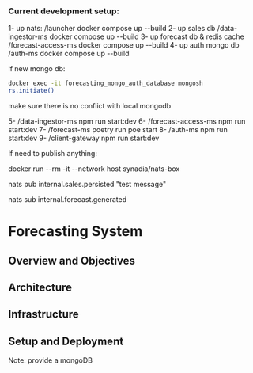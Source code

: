### Current development setup:

1- up nats: /launcher docker compose up --build
2- up sales db /data-ingestor-ms docker compose up --build
3- up forecast db & redis cache /forecast-access-ms docker compose up --build
4- up auth mongo db /auth-ms docker compose up --build

if new mongo db:
```bash
docker exec -it forecasting_mongo_auth_database mongosh
rs.initiate()
```
make sure there is no conflict with local mongodb

5- /data-ingestor-ms npm run start:dev
6- /forecast-access-ms npm run start:dev
7- /forecast-ms poetry run poe start
8- /auth-ms npm run start:dev
9- /client-gateway npm run start:dev


If need to publish anything:

docker run --rm -it --network host synadia/nats-box

nats pub internal.sales.persisted "test message"

nats sub internal.forecast.generated


# Forecasting System

## Overview and Objectives

## Architecture

## Infrastructure

## Setup and Deployment

Note: provide a mongoDB
